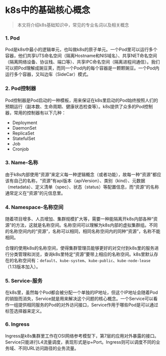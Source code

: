 # k8s中的基础核心概念


> 本文将介绍k8s基础知识中，常见的专业名词以及相关概念


### 1. Pod

Pod是k8s中最小的逻辑单元，也叫做k8s的原子单元。一个Pod里可以运行多个容器，他们共享UTS命名空间（隔离Hostname和NIS域名）、共享NET命名空间（隔离网络设备、协议栈、端口等）、共享IPC命名空间（隔离进程间通信）。我们可以把Pod理解成豌豆荚，而同一个Pod内的每个容器是一颗颗豌豆。一个Pod内运行多个容器，又叫边车（SideCar）模式。


### 2. Pod控制器

Pod控制器是Pod启动的一种模板，用来保证在k8s里启动的Pod始终按照人们的预期运行（副本数、生命周期、健康状态检查等）。k8s提供了众多的Pod控制器，常用的控制器有以下几种：

- Deployment
- DaemonSet
- ReplicaSet
- StatefulSet
- Job
- Cronjob


### 3. Name-名称

由于k8s内部使用“资源”来定义每一种逻辑概念（或者功能），故每一种“资源”都应该有自己的名称，“资源”有api版本（apiVersion）、类别（kind）、元数据（metadata）、定义清单（spec）、状态（status）等配置信息，而“资源”的名称	通常定义在“资源”的元信息里。


### 4. Namespace-名称空间

随着项目增多、人员增加、集群规模扩大等，需要一种能隔离开k8s内部各种“资源”的方法，这就是名称空间。名称空间可以理解为k8s内部的虚拟集群组。不同的名称空间内的“资源”，名称可以相同，相同名称空间内的同种“资源”，名称不能相同。


合理的使用k8s的名称空间，使得集群管理员能够更好的对交付到k8s里的服务进行分类管理和浏览，查询k8s里特定“资源”要带上相应的名称空间。k8s里默认存在的名称空间有：`default`、`kube-system`、`kube-public`、`kube-node-lease`（1.13版本加入）。


### 5. Service-服务

在k8s里，虽然每个Pod都会被分配一个单独的IP地址，但这个IP地址会随着Pod的销毁而消失，Service就是用来解决这个问题的核心概念。一个Service可以看作一组提供相同服务的Pod的对外访问接口，Service作用于哪些Pod是可以通过标签选择器来定义。



### 6. Ingress

Ingress是k8s集群里工作在OSI网络参考模型下，第7层的应用对外暴露的接口。Service只能进行L4流量调度，表现形式是ip+Port。Ingress则可以调度不同的业务域、不同URL访问路径的业务流量。








